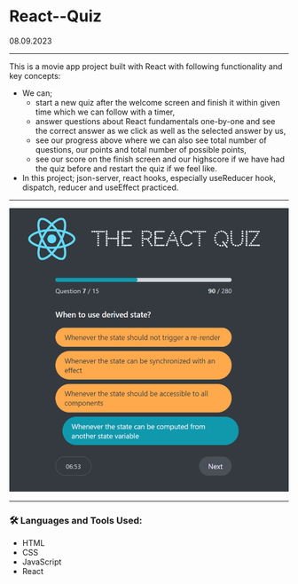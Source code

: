 # React--Quiz
08.09.2023

---

This is a movie app project built with React with following functionality and key concepts:
- We can;
  - start a new quiz after the welcome screen and finish it within given time which we can follow with a timer,
  - answer questions about React fundamentals one-by-one and see the correct answer as we click as well as the selected answer by us,
  - see our progress above where we can also see total number of questions, our points and total number of possible points,
  - see our score on the finish screen and our highscore if we have had the quiz before and restart the quiz if we feel like.
- In this project; json-server, react hooks, especially useReducer hook, dispatch, reducer and useEffect practiced.

---

<img width="600px" src="https://github.com/aytacserce/react-10-quiz/blob/main/The-React-Quiz-screenshot.png?raw=true" />

---

### :hammer_and_wrench: Languages and Tools Used:
- HTML
- CSS
- JavaScript
- React
